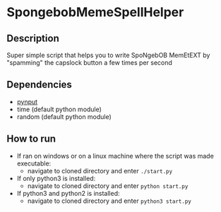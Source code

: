 # SpongebobMemeSpellHelper

## Description
Super simple script that helps you to write SpoNgebOB MemEtEXT by "spamming" the capslock button a few times per second

## Dependencies
- [pynput](https://pypi.org/project/pynput/)
- time (default python module)
- random (default python module)

## How to run
- If ran on windows or on a linux machine where the script was made executable:
    - navigate to cloned directory and enter `./start.py`
- If only python3 is installed:
    - navigate to cloned directory and enter `python start.py`
- If python3 and python2 is installed:
    - navigate to cloned directory and enter `python3 start.py`
